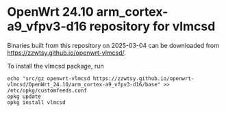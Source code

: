 OpenWrt 24.10 arm_cortex-a9_vfpv3-d16 repository for vlmcsd
========

Binaries built from this repository on 2025-03-04 can be downloaded from <https://zzwtsy.github.io/openwrt-vlmcsd/>.

To install the vlmcsd package, run

```
echo "src/gz openwrt-vlmcsd https://zzwtsy.github.io/openwrt-vlmcsd/OpenWrt_24.10/arm_cortex-a9_vfpv3-d16/base" >> /etc/opkg/customfeeds.conf
opkg update
opkg install vlmcsd
```
